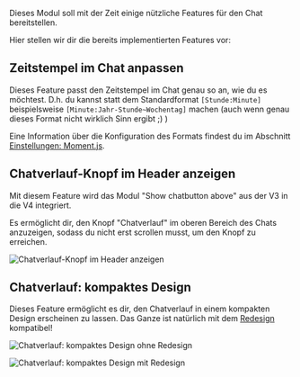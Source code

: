 Dieses Modul soll mit der Zeit einige nützliche Features für den Chat bereitstellen.

Hier stellen wir dir die bereits implementierten Features vor:

## Zeitstempel im Chat anpassen

Dieses Feature passt den Zeitstempel im Chat genau so an, wie du es möchtest.
 D.h. du kannst statt dem Standardformat `[Stunde:Minute]` beispielsweise `[Minute:Jahr-Stunde~Wochentag]` machen
 (auch wenn genau dieses Format nicht wirklich Sinn ergibt ;) )

Eine Information über die Konfiguration des Formats findest du im Abschnitt [Einstellungen: Moment.js](../../settings.md#moment-js).

## Chatverlauf-Knopf im Header anzeigen

Mit diesem Feature wird das Modul "Show chatbutton above" aus der V3 in die V4 integriert.

Es ermöglicht dir, den Knopf "Chatverlauf" im oberen Bereich des Chats anzuzeigen,
 sodass du nicht erst scrollen musst, um den Knopf zu erreichen.

![Chatverlauf-Knopf im Header anzeigen](./cloneHistoryBtnToHeader.png)

## Chatverlauf: kompaktes Design

Dieses Feature ermöglicht es dir, den Chatverlauf in einem kompakten Design erscheinen zu lassen.
Das Ganze ist natürlich mit dem [Redesign](../redesign/) kompatibel!

![Chatverlauf: kompaktes Design ohne Redesign](./chat_light_design.png)

![Chatverlauf: kompaktes Design mit Redesign](./chat_light_design_redesign.png)
